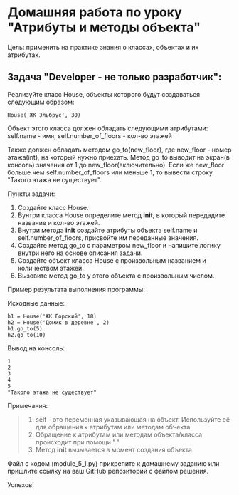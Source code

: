 # Домашняя работа по уроку "Атрибуты и методы объекта"

Цель: применить на практике знания о классах, объектах и их атрибутах.

## Задача "Developer - не только разработчик":

Реализуйте класс House, объекты которого будут создаваться следующим
образом:
```
House('ЖК Эльбрус', 30)
```

Объект этого класса должен обладать следующими атрибутами:
self.name - имя, self.number_of_floors - кол-во этажей

Также должен обладать методом go_to(new_floor), где new_floor - номер
этажа(int), на который нужно приехать.
Метод go_to выводит на экран(в консоль) значения от 1 до
new_floor(включительно).
Если же new_floor больше чем self.number_of_floors или меньше 1, то
вывести строку "Такого этажа не существует".

Пункты задачи:
1. Создайте класс House.
2. Вунтри класса House определите метод __init__, в который передадите
   название и кол-во этажей.
3. Внутри метода __init__ создайте атрибуты объекта self.name и
   self.number_of_floors, присвойте им переданные значения.
4. Создайте метод go_to с параметром new_floor и напишите логику
   внутри него на основе описания задачи.
5. Создайте объект класса House с произвольным названием и количеством
   этажей.
6. Вызовите метод go_to у этого объекта с произвольным числом.

Пример результата выполнения программы:

Исходные данные:
```
h1 = House('ЖК Горский', 18)
h2 = House('Домик в деревне', 2)
h1.go_to(5)
h2.go_to(10)
```

Вывод на консоль:
```
1
2
3
4
5
"Такого этажа не существует"
```

Примечания:
> 1. self - это переменная указывающая на объект. Используйте её для
     обращения к атрибутам или методам объекта.
> 2. Обращение к атрибутам или методам объекта/класса происходит при
     помощи "."
> 3. Метод __init__ вызывается в момент создания объекта.

Файл с кодом (module_5_1.py) прикрепите к домашнему заданию или пришлите
ссылку на ваш GitHub репозиторий с файлом решения.

Успехов!
